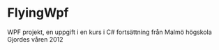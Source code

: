 # FlyingWpf

WPF projekt, en uppgift i en kurs i C# fortsättning från Malmö högskola
Gjordes våren 2012
